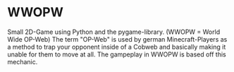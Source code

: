 # WWOPW

Small 2D-Game using Python and the pygame-library.
(WWOPW = World Wide OP-Web)
The term "OP-Web" is used by german Minecraft-Players as a method to trap your opponent
inside of a Cobweb and basically making it unable for them to move at all.
The gampeplay in WWOPW is based off this mechanic.
